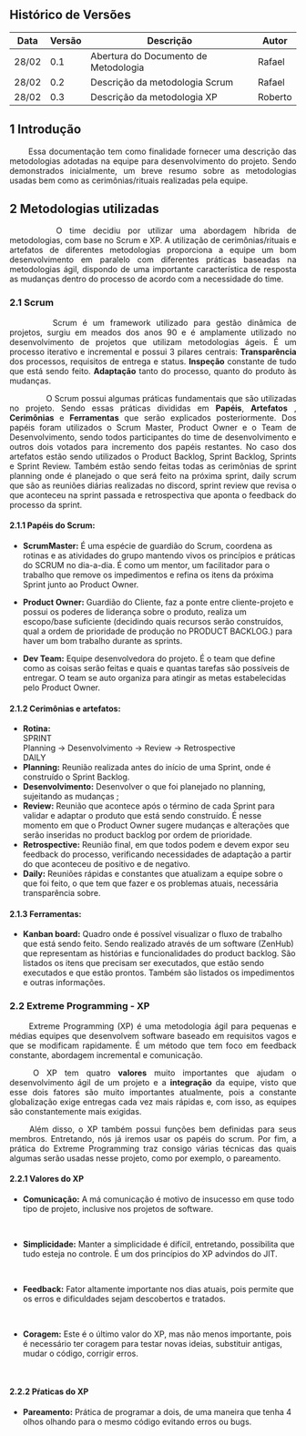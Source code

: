## Histórico de Versões

Data|Versão|Descrição|Autor
-|-|-|-
28/02|0.1|Abertura do Documento de Metodologia|Rafael|
28/02|0.2|Descrição da metodologia Scrum|Rafael|
28/02|0.3|Descrição da metodologia XP|Roberto|



## 1 <a name="1">Introdução</a>

 <p align = "justify"> &emsp;&emsp; Essa documentação tem como finalidade fornecer uma descrição das metodologias adotadas na equipe para desenvolvimento do projeto. Sendo demonstrados inicialmente, um breve resumo sobre as metodologias usadas bem como as cerimônias/rituais realizadas pela equipe. </p>


## 2 <a name="2">Metodologias utilizadas</a>

 <p align = "justify"> &emsp;&emsp;    O time decidiu por utilizar uma abordagem híbrida de metodologias, com base no Scrum e XP. A utilização de cerimônias/rituais e artefatos de diferentes metodologias proporciona a equipe um bom desenvolvimento em paralelo com diferentes práticas baseadas na metodologias ágil, dispondo de uma importante característica de resposta as mudanças dentro do processo de acordo com a necessidade do time.</p>

### 2.1 <a name="2.1">Scrum</a>
<p align = "justify"> &emsp;&emsp;    Scrum é um framework utilizado para gestão dinâmica de projetos, surgiu em meados dos anos 90 e é amplamente utilizado no desenvolvimento de projetos que utilizam metodologias ágeis.  É um processo iterativo e incremental e possui 3 pilares centrais: <b>Transparência</b> dos processos, requisitos de entrega e status. <b>Inspeção</b> constante de tudo que está sendo feito. <b>Adaptação</b> tanto do processo, quanto do produto às mudanças.
</p>
<p align = "justify"> &emsp;&emsp;     O Scrum possui algumas práticas fundamentais que são utilizadas no projeto. Sendo essas práticas divididas em <b>Papéis</b>, <b>Artefatos</b> , <b>Cerimônias</b> e <b>Ferramentas</b> que serão explicados posteriormente. Dos papéis foram utilizados o Scrum Master, Product Owner e o Team de Desenvolvimento, sendo todos participantes do time de desenvolvimento e outros dois votados para incremento dos papéis restantes. No caso dos artefatos estão sendo utilizados o Product Backlog, Sprint Backlog,  Sprints e Sprint Review. Também estão sendo feitas todas as cerimônias de sprint planning onde é planejado o que será feito na próxima sprint, daily scrum que são as reuniões diárias realizadas no discord, sprint review que revisa o que aconteceu na sprint passada e retrospectiva que aponta o feedback do processo da sprint.
</p>

#### 2.1.1 <a name="2.1.1">Papéis do Scrum:</a>

* <b>ScrumMaster:</b> 
	É uma espécie de guardião do Scrum, coordena as rotinas e as atividades do grupo mantendo vivos os princípios e práticas do SCRUM no dia-a-dia. É como um mentor, um facilitador para o trabalho que remove os impedimentos e refina os itens da próxima Sprint junto ao Product Owner.

* <b>Product Owner:</b>
	Guardião do Cliente, faz a ponte entre cliente-projeto e possui os poderes de liderança sobre o produto, realiza um escopo/base suficiente (decidindo quais recursos serão construídos, qual a ordem de prioridade de produção no PRODUCT BACKLOG.) para haver um bom trabalho durante as sprints.

* <b>Dev Team:</b> 
Equipe desenvolvedora do projeto. É o team que define como as coisas serão feitas e quais e quantas tarefas são possíveis de entregar. O team se auto organiza para atingir as metas estabelecidas pelo Product Owner.

#### 2.1.2 <a name="2.1.2">Cerimônias e artefatos:</a>

* <b>Rotina:</b> 
</br>SPRINT
</br>Planning -> Desenvolvimento -> Review -> Retrospective
</br>DAILY
* <b>Planning:</b>
Reunião realizada antes do início de uma Sprint, onde é construído o Sprint Backlog. 
* <b>Desenvolvimento:</b> 
Desenvolver o que foi planejado no planning, sujeitando as mudanças ;
* <b>Review:</b> 
Reunião que acontece após o término de cada Sprint para validar e adaptar o produto que está sendo construído. É nesse momento em que o Product Owner sugere mudanças e alterações que serão inseridas no product backlog por ordem de prioridade.
* <b>Retrospective:</b> 
Reunião final, em que todos podem e devem expor seu feedback do processo, verificando necessidades de adaptação a partir do que aconteceu de positivo e de negativo.
* <b>Daily:</b> 
Reuniões rápidas e constantes que atualizam a equipe sobre o que foi feito, o que tem que fazer e os problemas atuais, necessária transparência sobre.

#### 2.1.3 <a name="2.1.3">Ferramentas:</a>

* <b>Kanban board:</b> 
Quadro onde é possível visualizar o fluxo de trabalho que está sendo feito. Sendo realizado através de um software (ZenHub) que representam as histórias e funcionalidades do product backlog. São listados os itens que precisam ser executados, que estão sendo executados e que estão prontos. Também são listados os impedimentos e outras informações.

### 2.2 <a name="2.2">Extreme Programming - XP</a>
<p align = "justify"> &emsp;&emsp; Extreme Programming (XP) é uma metodologia ágil para pequenas e médias equipes que desenvolvem software baseado em requisitos vagos e que se modificam rapidamente. É um método que tem foco em feedback constante, abordagem incremental e comunicação.</p>
<p align = "justify"> &emsp;&emsp; O XP tem quatro <b>valores</b> muito importantes que ajudam o desenvolvimento ágil de um projeto e a <b>integração</b> da equipe, visto que esse dois fatores são muito importantes atualmente, pois a constante globalização exige entregas cada vez mais rápidas e, com isso, as equipes são constantemente mais exigidas. </p>
<p align = "justify"> &emsp;&emsp; Além disso, o XP também possui funções bem definidas para seus membros. Entretando, nós já iremos usar os papéis do scrum. Por fim, a prática do Extreme Programming traz consigo várias técnicas das quais algumas serão usadas nesse projeto, como por exemplo, o pareamento.</p>

#### 2.2.1 <a name="2.2.1">Valores do XP</a>
* <b>Comunicação:</b> A má comunicação é motivo de insucesso em quse todo tipo de projeto, inclusive nos projetos de software. 
 <br/>

* <b>Simplicidade:</b> Manter a simplicidade é difícil, entretando, possibilita que tudo esteja no controle. É um dos princípios do XP advindos do JIT.
<br>

* <b>Feedback:</b> Fator altamente importante nos dias atuais, pois permite que os erros e dificuldades sejam descobertos e tratados.
<br>

* <b>Coragem:</b> Este é o último valor do XP, mas não menos importante, pois é necessário ter coragem para testar novas ideias, substituir antigas, mudar o código, corrigir erros.
 <br>

#### 2.2.2 <a name="2.2.2">Pŕaticas do XP</a>
* <b>Pareamento:</b> Prática de programar a dois, de uma maneira que tenha 4 olhos olhando para o mesmo código evitando erros ou bugs.